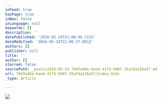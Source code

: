 ```yaml
---
inFeed: true
hasPage: true
inNav: false
inLanguage: null
keywords: []
description: ''
datePublished: '2016-05-24T21:00:46.215Z'
dateModified: '2016-05-24T21:00:37.801Z'
authors: []
publisher: null
title: ''
author: []
starred: false
sourcePath: _posts/2016-05-24-79d3a46e-bae4-41f9-948f-35a7da12ba5f.md
url: 79d3a46e-bae4-41f9-948f-35a7da12ba5f/index.html
_type: Article

---
```

![](https://the-grid-user-content.s3-us-west-2.amazonaws.com/d5b93c77-3201-4112-9d59-1bb3d050fb66.jpg)